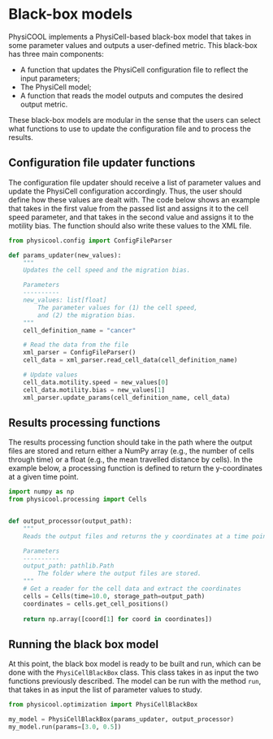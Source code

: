 # Black-box models

PhysiCOOL implements a PhysiCell-based black-box model that takes in some parameter values and outputs a user-defined metric. This black-box has three main components:

- A function that updates the PhysiCell configuration file to reflect the input parameters;
- The PhysiCell model;
- A function that reads the model outputs and computes the desired output metric.

These black-box models are modular in the sense that the users can select what functions to use to update the configuration file and to process the results.

## Configuration file updater functions

The configuration file updater should receive a list of parameter values and update the PhysiCell configuration accordingly. Thus, the user should define how these values are dealt with. The code below shows an example that takes in the first value from the passed list and assigns it to the cell speed parameter, and that takes in the second value and assigns it to the motility bias. The function should also write these values to the XML file.

```python
from physicool.config import ConfigFileParser

def params_updater(new_values):
    """
    Updates the cell speed and the migration bias.

    Parameters
    ----------
    new_values: list[float]
        The parameter values for (1) the cell speed,
        and (2) the migration bias.
    """
    cell_definition_name = "cancer"

    # Read the data from the file
    xml_parser = ConfigFileParser()
    cell_data = xml_parser.read_cell_data(cell_definition_name)

    # Update values
    cell_data.motility.speed = new_values[0]
    cell_data.motility.bias = new_values[1]
    xml_parser.update_params(cell_definition_name, cell_data)
```

## Results processing functions

The results processing function should take in the path where the output files are stored and return either a NumPy array (e.g., the number of cells through time) or a float (e.g., the mean travelled distance by cells). In the example below, a processing function is defined to return the y-coordinates at a given time point.

```python
import numpy as np
from physicool.processing import Cells


def output_processor(output_path):
    """
    Reads the output files and returns the y coordinates at a time point.

    Parameters
    ----------
    output_path: pathlib.Path
        The folder where the output files are stored.
    """
    # Get a reader for the cell data and extract the coordinates
    cells = Cells(time=10.0, storage_path=output_path)
    coordinates = cells.get_cell_positions()
    
    return np.array([coord[1] for coord in coordinates])
```

## Running the black box model

At this point, the black box model is ready to be built and run, which can be done with the `PhysiCellBlackBox` class. This class takes in as input the two functions previously described. The model can be run with the method `run`, that takes in as input the list of parameter values to study.

```python
from physicool.optimization import PhysiCellBlackBox

my_model = PhysiCellBlackBox(params_updater, output_processor)
my_model.run(params=[3.0, 0.5])
```
